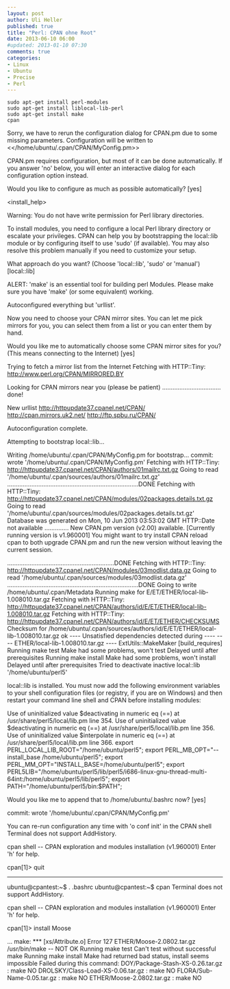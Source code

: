 ```yaml
---
layout: post
author: Uli Heller
published: true
title: "Perl: CPAN ohne Root"
date: 2013-06-10 06:00
#updated: 2013-01-10 07:30
comments: true
categories: 
- Linux
- Ubuntu
- Precise
- Perl
---
```


    sudo apt-get install perl-modules
    sudo apt-get install liblocal-lib-perl
    sudo apt-get install make
    cpan

Sorry, we have to rerun the configuration dialog for CPAN.pm due to
some missing parameters. Configuration will be written to
 <</home/ubuntu/.cpan/CPAN/MyConfig.pm>>


CPAN.pm requires configuration, but most of it can be done automatically.
If you answer 'no' below, you will enter an interactive dialog for each
configuration option instead.

Would you like to configure as much as possible automatically? [yes] 

 <install_help>

Warning: You do not have write permission for Perl library directories.

To install modules, you need to configure a local Perl library directory or
escalate your privileges.  CPAN can help you by bootstrapping the local::lib
module or by configuring itself to use 'sudo' (if available).  You may also
resolve this problem manually if you need to customize your setup.

What approach do you want?  (Choose 'local::lib', 'sudo' or 'manual')
 [local::lib] 

ALERT: 'make' is an essential tool for building perl Modules.
Please make sure you have 'make' (or some equivalent) working.

Autoconfigured everything but 'urllist'.

Now you need to choose your CPAN mirror sites.  You can let me
pick mirrors for you, you can select them from a list or you
can enter them by hand.

Would you like me to automatically choose some CPAN mirror
sites for you? (This means connecting to the Internet) [yes] 

Trying to fetch a mirror list from the Internet
Fetching with HTTP::Tiny:
http://www.perl.org/CPAN/MIRRORED.BY

Looking for CPAN mirrors near you (please be patient)
.................................. done!

New urllist
  http://httpupdate37.cpanel.net/CPAN/
  http://cpan.mirrors.uk2.net/
  http://ftp.spbu.ru/CPAN/

Autoconfiguration complete.

Attempting to bootstrap local::lib...

Writing /home/ubuntu/.cpan/CPAN/MyConfig.pm for bootstrap...
commit: wrote '/home/ubuntu/.cpan/CPAN/MyConfig.pm'
Fetching with HTTP::Tiny:
http://httpupdate37.cpanel.net/CPAN/authors/01mailrc.txt.gz
Going to read '/home/ubuntu/.cpan/sources/authors/01mailrc.txt.gz'
............................................................................DONE
Fetching with HTTP::Tiny:
http://httpupdate37.cpanel.net/CPAN/modules/02packages.details.txt.gz
Going to read '/home/ubuntu/.cpan/sources/modules/02packages.details.txt.gz'
  Database was generated on Mon, 10 Jun 2013 03:53:02 GMT
  HTTP::Date not available
..............
  New CPAN.pm version (v2.00) available.
  [Currently running version is v1.960001]
  You might want to try
    install CPAN
    reload cpan
  to both upgrade CPAN.pm and run the new version without leaving
  the current session.


..............................................................DONE
Fetching with HTTP::Tiny:
http://httpupdate37.cpanel.net/CPAN/modules/03modlist.data.gz
Going to read '/home/ubuntu/.cpan/sources/modules/03modlist.data.gz'
............................................................................DONE
Going to write /home/ubuntu/.cpan/Metadata
Running make for E/ET/ETHER/local-lib-1.008010.tar.gz
Fetching with HTTP::Tiny:
http://httpupdate37.cpanel.net/CPAN/authors/id/E/ET/ETHER/local-lib-1.008010.tar.gz
Fetching with HTTP::Tiny:
http://httpupdate37.cpanel.net/CPAN/authors/id/E/ET/ETHER/CHECKSUMS
Checksum for /home/ubuntu/.cpan/sources/authors/id/E/ET/ETHER/local-lib-1.008010.tar.gz ok
---- Unsatisfied dependencies detected during ----
----      ETHER/local-lib-1.008010.tar.gz     ----
    ExtUtils::MakeMaker [build_requires]
Running make test
  Make had some problems, won't test
  Delayed until after prerequisites
Running make install
  Make had some problems, won't install
  Delayed until after prerequisites
Tried to deactivate inactive local::lib '/home/ubuntu/perl5'

local::lib is installed. You must now add the following environment variables
to your shell configuration files (or registry, if you are on Windows) and
then restart your command line shell and CPAN before installing modules:

Use of uninitialized value $deactivating in numeric eq (==) at /usr/share/perl5/local/lib.pm line 354.
Use of uninitialized value $deactivating in numeric eq (==) at /usr/share/perl5/local/lib.pm line 356.
Use of uninitialized value $interpolate in numeric eq (==) at /usr/share/perl5/local/lib.pm line 366.
export PERL_LOCAL_LIB_ROOT="/home/ubuntu/perl5";
export PERL_MB_OPT="--install_base /home/ubuntu/perl5";
export PERL_MM_OPT="INSTALL_BASE=/home/ubuntu/perl5";
export PERL5LIB="/home/ubuntu/perl5/lib/perl5/i686-linux-gnu-thread-multi-64int:/home/ubuntu/perl5/lib/perl5";
export PATH="/home/ubuntu/perl5/bin:$PATH";

Would you like me to append that to /home/ubuntu/.bashrc now? [yes] 

commit: wrote '/home/ubuntu/.cpan/CPAN/MyConfig.pm'

You can re-run configuration any time with 'o conf init' in the CPAN shell
Terminal does not support AddHistory.

cpan shell -- CPAN exploration and modules installation (v1.960001)
Enter 'h' for help.

cpan[1]> quit

----

ubuntu@cpantest:~$ . .bashrc
ubuntu@cpantest:~$ cpan
Terminal does not support AddHistory.

cpan shell -- CPAN exploration and modules installation (v1.960001)
Enter 'h' for help.

cpan[1]> install Moose

...
make: *** [xs/Attribute.o] Error 127
  ETHER/Moose-2.0802.tar.gz
  /usr/bin/make -- NOT OK
Running make test
  Can't test without successful make
Running make install
  Make had returned bad status, install seems impossible
Failed during this command:
 DOY/Package-Stash-XS-0.26.tar.gz             : make NO
 DROLSKY/Class-Load-XS-0.06.tar.gz            : make NO
 FLORA/Sub-Name-0.05.tar.gz                   : make NO
 ETHER/Moose-2.0802.tar.gz                    : make NO

